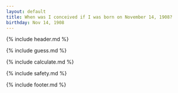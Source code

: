```yaml
---
layout: default
title: When was I conceived if I was born on November 14, 1908?
birthday: Nov 14, 1908
---
```


{% include header.md %}

{% include guess.md %}

{% include calculate.md %}

{% include safety.md %}

{% include footer.md %}



